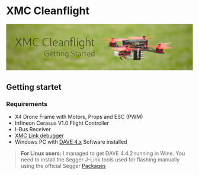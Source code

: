 # XMC Cleanflight

![Banner image](/img/banner.jpg)

## Getting startet

### Requirements
* X4 Drone Frame with Motors, Props and ESC (PWM)
* Infineon Cerasus V1.0 Flight Controller
* I-Bus Receiver
* [XMC Link debugger](https://www.infineon.com/cms/en/product/evaluation-boards/kit_xmc_link_segger_v1/)
* Windows PC with [DAVE 4.x](https://infineoncommunity.com/dave-download_ID645) Software installed

> **For Linux users:** I managed to get DAVE 4.4.2 running in Wine. You need to install the Segger J-Link tools used for flashing manually using the official Segger [Packages](https://www.segger.com/downloads/jlink/#J-LinkSoftwareAndDocumentationPack)
